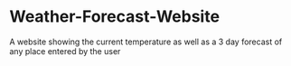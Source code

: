 # Weather-Forecast-Website
 A website showing the current temperature as well as a 3 day forecast of any place entered by the user

